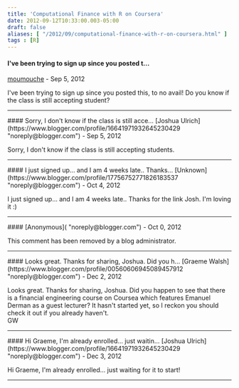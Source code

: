 ```yaml
---
title: 'Computational Finance with R on Coursera'
date: 2012-09-12T10:33:00.003-05:00
draft: false
aliases: [ "/2012/09/computational-finance-with-r-on-coursera.html" ]
tags : [R]
---
```


#### I've been trying to sign up since you posted t...
[moumouche](https://www.blogger.com/profile/02877190453382176907 "noreply@blogger.com") - <time datetime="2012-09-14T11:55:32.362-05:00">Sep 5, 2012</time>

I've been trying to sign up since you posted this, to no avail! Do you know if the class is still accepting student?
<hr />
#### Sorry, I don't know if the class is still acce...
[Joshua Ulrich](https://www.blogger.com/profile/16641971932645230429 "noreply@blogger.com") - <time datetime="2012-09-14T11:57:15.061-05:00">Sep 5, 2012</time>

Sorry, I don't know if the class is still accepting students.
<hr />
#### I just signed up... and I am 4 weeks late.. Thanks...
[Unknown](https://www.blogger.com/profile/17756752771826183537 "noreply@blogger.com") - <time datetime="2012-10-04T18:44:25.159-05:00">Oct 4, 2012</time>

I just signed up... and I am 4 weeks late.. Thanks for the link Josh. I'm loving it :)
<hr />
#### 
[Anonymous]( "noreply@blogger.com") - <time datetime="2012-10-14T03:54:21.713-05:00">Oct 0, 2012</time>

This comment has been removed by a blog administrator.
<hr />
#### Looks great. Thanks for sharing, Joshua. Did you h...
[Graeme Walsh](https://www.blogger.com/profile/00560606945089457912 "noreply@blogger.com") - <time datetime="2012-12-11T11:13:49.421-06:00">Dec 2, 2012</time>

Looks great. Thanks for sharing, Joshua. Did you happen to see that there is a financial engineering course on Coursea which features Emanuel Derman as a guest lecturer? It hasn't started yet, so I reckon you should check it out if you already haven't.  
GW
<hr />
#### Hi Graeme, I'm already enrolled... just waitin...
[Joshua Ulrich](https://www.blogger.com/profile/16641971932645230429 "noreply@blogger.com") - <time datetime="2012-12-11T21:33:14.429-06:00">Dec 3, 2012</time>

Hi Graeme, I'm already enrolled... just waiting for it to start!
<hr />
